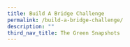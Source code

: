 ```yaml
---
title: Build A Bridge Challenge
permalink: /build-a-bridge-challenge/
description: ""
third_nav_title: The Green Snapshots
---
```

